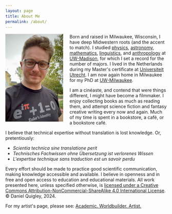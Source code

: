 ```yaml
---
layout: page
title: About Me
permalink: /about/
---
```



<img src="/images/euler.jpg" alt="Profile Picture" style="float: left; margin-right: 20px; width: 180px;">

Born and raised in Milwaukee, Wisconsin, I have deep Midwestern roots (and the accent to match). I studied [physics](https://www.physics.wisc.edu/), [astronomy](https://www.astro.wisc.edu/), [mathematics](https://math.wisc.edu/), [linguistics](https://langsci.wisc.edu/), and [anthropology](https://www.anthropology.wisc.edu/) at [UW-Madison](https://www.wisc.edu/), for which I set a record for the number of majors. I lived in the Netherlands during my Master's certificate at [Universiteit Utrecht](https://www.uu.nl/). I am now again home in Milwaukee for my PhD at [UW-Milwaukee](https://uwm.edu/).

I am a cinéaste, and contend that were things different, I might have become a filmmaker. I enjoy collecting books as much as reading them, and attempt science fiction and fantasy creative writing every now and again. Much of my time is spent in a bookstore, a café, or a bookstore café.

I believe that technical expertise without translation is lost knowledge. Or, pretentiously:

- _Scientia technica sine translatione perit_
- _Technisches Fachwissen ohne Übersetzung ist verlorenes Wissen_
- _L'expertise technique sans traduction est un savoir perdu_

Every effort should be made to practice good scientific communication, making knowledge accessible and available. I believe in openness and in free and open access to education and educational materials. All work presented here, unless specified otherwise, is [licensed under a Creative Commons Attribution-NonCommercial-ShareAlike 4.0 International License](https://creativecommons.org/licenses/by-nc-sa/4.0/). © Daniel Quigley, 2024. 

For my artist's page, please see: [Academic. Worldbuilder. Artist.](https://dquigley.art/)
